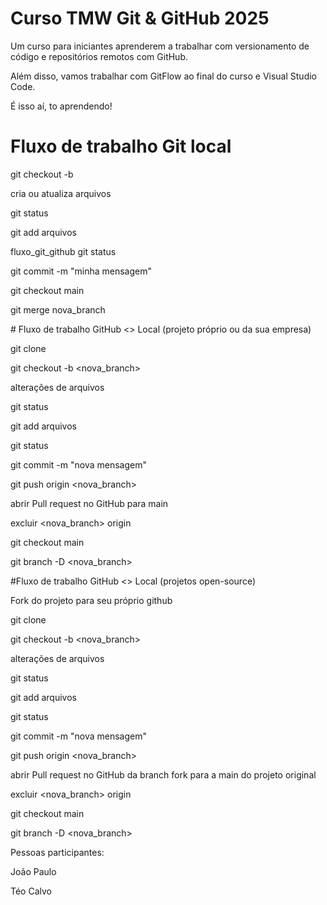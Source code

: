 # Curso TMW Git & GitHub 2025
Um curso para iniciantes aprenderem a trabalhar com versionamento de código e repositórios remotos com GitHub.

Além disso, vamos trabalhar com GitFlow ao final do curso e Visual Studio Code.

É isso aí, to aprendendo!

# Fluxo de trabalho Git local

git checkout -b

cria ou atualiza arquivos

git status

git add arquivos

fluxo_git_github
git status

git commit -m "minha mensagem"

git checkout main

git merge nova\_branch



\# Fluxo de trabalho GitHub <> Local (projeto próprio ou da sua empresa)

git clone

git checkout -b <nova\_branch>

alterações de arquivos

git status

git add arquivos

git status

git commit -m "nova mensagem"

git push origin <nova\_branch>

abrir Pull request no GitHub para main

excluir <nova\_branch> origin

git checkout main

git branch -D <nova\_branch>



\#Fluxo de trabalho GitHub <> Local (projetos open-source)

Fork do projeto para seu próprio github

git clone

git checkout -b <nova\_branch>

alterações de arquivos

git status

git add arquivos

git status

git commit -m "nova mensagem"

git push origin <nova\_branch>

abrir Pull request no GitHub da branch fork para a main do projeto original

excluir <nova\_branch> origin

git checkout main

git branch -D <nova\_branch>



Pessoas participantes:



João Paulo

Téo Calvo
